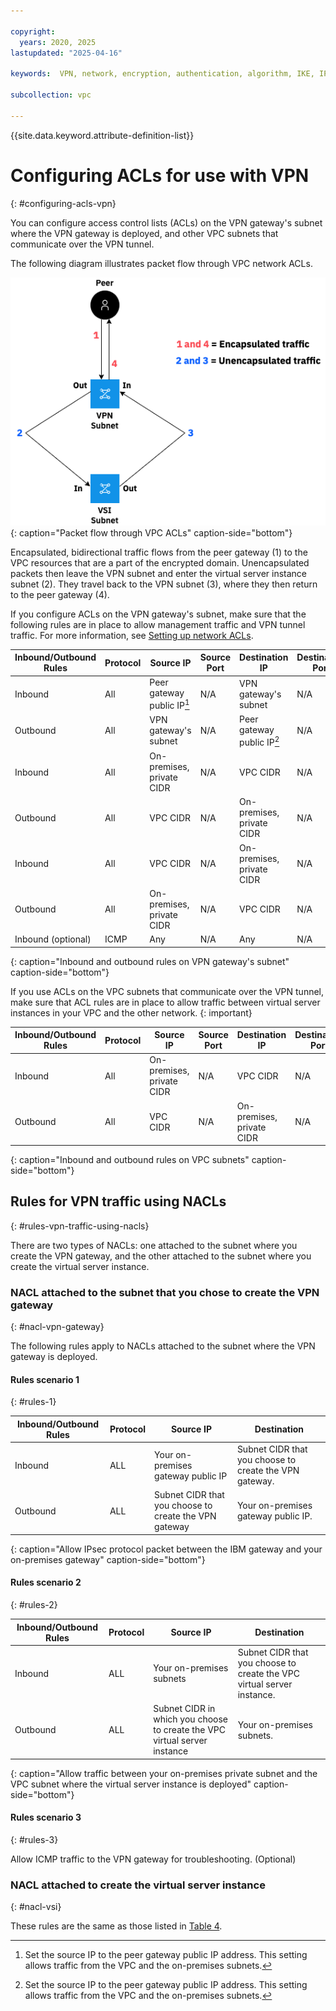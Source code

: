 ```yaml
---

copyright:
  years: 2020, 2025
lastupdated: "2025-04-16"

keywords:  VPN, network, encryption, authentication, algorithm, IKE, IPsec, policies, gateway

subcollection: vpc

---
```


{{site.data.keyword.attribute-definition-list}}

# Configuring ACLs for use with VPN
{: #configuring-acls-vpn}

You can configure access control lists (ACLs) on the VPN gateway's subnet where the VPN gateway is deployed, and other VPC subnets that communicate over the VPN tunnel.

The following diagram illustrates packet flow through VPC network ACLs.

   ![Packet flow through VPC ACLs](images/vpc-traffic-flow.png){: caption="Packet flow through VPC ACLs" caption-side="bottom"}

Encapsulated, bidirectional traffic flows from the peer gateway (1) to the VPC resources that are a part of the encrypted domain. Unencapsulated packets then leave the VPN subnet and enter the virtual server instance subnet (2). They travel back to the VPN subnet (3), where they then return to the peer gateway (4).

If you configure ACLs on the VPN gateway's subnet, make sure that the following rules are in place to allow management traffic and VPN tunnel traffic. For more information, see [Setting up network ACLs](/docs/vpc?topic=vpc-using-acls).

| Inbound/Outbound Rules | Protocol | Source IP | Source Port | Destination IP | Destination Port |
|--------------|------|------|------|------|------------------|
| Inbound | All | Peer gateway public IP[^IP] | N/A | VPN gateway's subnet | N/A
| Outbound | All  | VPN gateway's subnet | N/A | Peer gateway public IP[^IP2] | N/A
| Inbound | All | On-premises, private CIDR | N/A | VPC CIDR | N/A
| Outbound | All  | VPC CIDR | N/A | On-premises, private CIDR | N/A
| Inbound | All  | VPC CIDR | N/A | On-premises, private CIDR | N/A
| Outbound | All | On-premises, private CIDR | N/A | VPC CIDR | N/A
| Inbound (optional) | ICMP | Any | N/A | Any | N/A
{: caption="Inbound and outbound rules on VPN gateway's subnet" caption-side="bottom"}

If you use ACLs on the VPC subnets that communicate over the VPN tunnel, make sure that ACL rules are in place to allow traffic between virtual server instances in your VPC and the other network.
{: important}

| Inbound/Outbound Rules | Protocol | Source IP | Source Port | Destination IP | Destination Port |
|--------------|------|------|------|------|------------------|
| Inbound | All | On-premises, private CIDR | N/A | VPC CIDR | N/A
| Outbound | All | VPC CIDR | N/A | On-premises, private CIDR | N/A
{: caption="Inbound and outbound rules on VPC subnets" caption-side="bottom"}

[^IP]: Set the source IP to the peer gateway public IP address. This setting allows traffic from the VPC and the on-premises subnets.

[^IP2]: Set the source IP to the peer gateway public IP address. This setting allows traffic from the VPC and the on-premises subnets.

## Rules for VPN traffic using NACLs
{: #rules-vpn-traffic-using-nacls}

There are two types of NACLs: one attached to the subnet where you create the VPN gateway, and the other attached to the subnet where you create the virtual server instance.

### NACL attached to the subnet that you chose to create the VPN gateway
{: #nacl-vpn-gateway}

The following rules apply to NACLs attached to the subnet where the VPN gateway is deployed.

#### Rules scenario 1
{: #rules-1}

Inbound/Outbound Rules|Protocol| Source IP| Destination|
|---------------------|--------|----------|------------|
|Inbound |ALL |Your on-premises gateway public IP|Subnet CIDR that you choose to create the VPN gateway.|
|Outbound |ALL |Subnet CIDR that you choose to create the VPN gateway|Your on-premises gateway public IP.|
{: caption="Allow IPsec protocol packet between the IBM gateway and your on-premises gateway" caption-side="bottom"}

#### Rules scenario 2
{: #rules-2}

Inbound/Outbound Rules|Protocol| Source IP| Destination|
|---------------------|--------|----------|------------|
|Inbound |ALL |Your on-premises subnets|Subnet CIDR that you choose to create the VPC virtual server instance.|
|Outbound |ALL |Subnet CIDR in which you choose to create the VPC virtual server instance|Your on-premises subnets.|
{: caption="Allow traffic between your on-premises private subnet and the VPC subnet where the virtual server instance is deployed" caption-side="bottom"}

#### Rules scenario 3
{: #rules-3}

Allow ICMP traffic to the VPN gateway for troubleshooting. (Optional)

### NACL attached to create the virtual server instance
{: #nacl-vsi}

These rules are the same as those listed in [Table 4](#rules-2).
